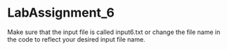 # LabAssignment_6

Make sure that the input file is called input6.txt or change the file name in the code to reflect your desired input file name.
